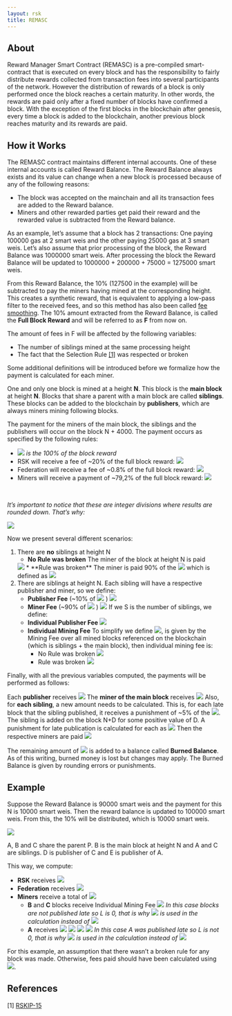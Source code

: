 ```yaml
---
layout: rsk
title: REMASC
---
```


## About

Reward Manager Smart Contract (REMASC) is a pre-compiled smart-contract that is executed on every block and has the responsibility to fairly distribute rewards collected from transaction fees into several participants of the network. However the distribution of rewards of a block is only performed once the block reaches a certain maturity. In other words, the rewards are paid only after a  fixed number of blocks have confirmed a block. With the exception of the first blocks in the blockchain after genesis, every time a block is added to the blockchain, another previous block reaches maturity and its rewards are paid. 

## How it Works

The REMASC contract maintains different internal accounts. One of these internal accounts is called Reward Balance. The Reward Balance always exists and its value can change when a new block is processed because of any of the following reasons:

* The block was accepted on the mainchain and all its transaction fees are added to the Reward balance.
* Miners and other rewarded parties get paid their reward and the rewarded value is subtracted from the Reward balance.

As an example, let’s assume that a block has 2 transactions: One paying 100000 gas at 2 smart weis and the other paying 25000 gas at 3 smart weis. Let’s also assume that prior processing of the block, the Reward Balance was 1000000 smart weis. After processing the block the Reward Balance will be updated to 1000000 + 200000 + 75000 = 1275000 smart weis.

From this Reward Balance, the 10% (127500 in the example) will be subtracted to pay the miners having mined at the corresponding height. This creates a synthetic reward, that is equivalent to applying a low-pass filter to the received fees, and so this method has also been called [fee smoothing](https://lists.linuxfoundation.org/pipermail/bitcoin-dev/2016-January/012297.html). The 10% amount extracted from the Reward Balance, is called the **Full Block Reward** and will be referred to as **F** from now on.

The amount of fees in F will be affected by the following variables:

* The number of siblings mined at the same processing height
* The fact that the Selection Rule [[1]](https://github.com/rsksmart/RSKIPs/blob/master/IPs/RSKIP15.md) was respected or broken

Some additional definitions will be introduced before we formalize how the payment is calculated for each miner.

One and only one block is mined at a height **N**. This block is the **main block** at height **N**. Blocks that share a parent with a main block are called **siblings**. These blocks can be added to the blockchain by **publishers**, which are always miners mining following blocks.

The payment for the miners of the main block, the siblings and the publishers will occur on the block N + 4000. The payment occurs as specified by the following rules:

* <img src="https://latex.codecogs.com/svg.latex?$\textit{FullBlock_{rwd}}$"/> *is the 100% of the block reward*
* RSK will receive a fee of ~20% of the full block reward:
  <img src="https://latex.codecogs.com/svg.latex?Rsk_{rwd}=\frac{FullBlock_{rwd}}{5}"/>
* Federation will receive a fee of  ~0.8% of the full block reward:
  <img src="https://latex.codecogs.com/svg.latex?Fed_{rwd}=\frac{FullBlock_{rwd}-Rsk_{rwd}}{100}"/>
* Miners will receive a payment of ~79,2% of the full block reward:
  <img src="https://latex.codecogs.com/svg.latex?Miners_{rwd}=FullBlock_{rwd}-Rsk_{rwd}-Fed_{rwd}"/>

<br/>

*It’s important to notice that these are integer divisions where results are rounded down. That’s why:* 

<img src="https://latex.codecogs.com/svg.latex?\frac{\textit{4}}{\textit{5}}*FullBlock_{rwd}%20\neq%20FullBlock_{rwd}-\frac{FullBlock_{rwd}}{5}"/>

<br/>

Now we present several different scenarios:

1. There are **no** siblings at height N
    * **No Rule was broken**
    The miner of the block at height N is paid
    <img src="https://latex.codecogs.com/svg.latex?Miners_{rwd}"/>
    * **Rule was broken**
    The miner is paid 90% of the
    <img src="https://latex.codecogs.com/svg.latex?Miners_{rwd}"/>
    which is defined as
    <img src="https://latex.codecogs.com/svg.latex?%20Miners_{rwdBroken}=Miners_{rwd}-\frac{Miners_{rwd}}{10}%20%22"/>
2. There are siblings at height N. 
   Each sibling will have a respective publisher and miner, so we define:
   * **Publisher Fee** (~10% of
     <img src="https://latex.codecogs.com/svg.latex?Miners_{rwd}"/>
     )
     <img src="https://latex.codecogs.com/svg.latex?PubFee_{rwd}=\frac{Miners_{rwd}}{10}"/>
   * **Miner Fee** (~90% of
     <img src="https://latex.codecogs.com/svg.latex?Miners_{rwd}"/>
     )
     <img src="https://latex.codecogs.com/svg.latex?MinersFee_{rwd}=Miners_{rwd}-PubFee_{rwd}"/>
     If we S is the number of siblings, we define:
    * **Individual Publisher Fee**
      <img src="https://latex.codecogs.com/svg.latex?IndPubFee_{rwd}=\frac{PubFee_{rwd}}{S}"/>
   * **Individual Mining Fee** 
     To simplify we define
     <img src="https://latex.codecogs.com/svg.latex?Mining_{rwd}=\frac{MiningFees_{rwd}}{S+1}"/>,
     is given by the Mining Fee over all mined blocks referenced on the blockchain (which is siblings + the main block), then individual mining fee is:
     * No Rule was broken
       <img src="https://latex.codecogs.com/svg.latex?IndMiningFee_{rwd}=Mining_{rwd}"/>
     * Rule was broken
       <img src="https://latex.codecogs.com/svg.latex?IndMiningFee_{rwdBroken}=Mining_{rwd}-\frac{Mining_{rwd}}{10}-L"/>

Finally, with all the previous variables computed, the payments will be performed as follows:

Each **publisher** receives
<img src="https://latex.codecogs.com/svg.latex?PubFee_{rwd}"/>
The **miner of the main block** receives
<img src="https://latex.codecogs.com/svg.latex?IndMiningFee_{rwd}"/>
Also, for **each sibling**, a new amount needs to be calculated. This is, for each late block that the sibling published, it receives a punishment of ~5% of the
<img src="https://latex.codecogs.com/svg.latex?IndMiningFee{rwd}"/>.
The sibling is added on the block N+D for some positive value of D. A punishment for late publication is calculated for each as
<img src="https://latex.codecogs.com/svg.latex?L=%20\frac{(D-1)%20*%20IndMiningFee_{Rwd}}{20}"/>
Then the respective miners are paid
<img src="https://latex.codecogs.com/svg.latex?IndMiningFeeLate_{rwd}=%20IndMiningFee_{Rwd}%20-%20L"/>

The remaining amount of
<img src="https://latex.codecogs.com/svg.latex?Miners_{rwd}"/>
is added to a balance called **Burned Balance**. As of this writing, burned money is lost but changes may apply. The Burned Balance is given by rounding errors or punishments.

## Example

Suppose the Reward Balance is 90000 smart weis and the payment for this N is 10000 smart weis. Then the reward balance is updated to 100000 smart weis. From this, the 10% will be distributed, which is 10000 smart weis.

![](https://i.imgur.com/FgA02Rl.png)

A, B and C share the parent P. B is the main block at height N and A and C are siblings. D is publisher of C and E is publisher of A.

This way, we compute:

* **RSK** receives
  <img src="https://latex.codecogs.com/svg.latex?Rsk_{rwd}=%20\frac{FullBlock_{rwd}}{5}%20\implies%20\frac{10000}{5}%20\implies%20Rsk_{rwd}%20=%202000"/>
* **Federation** receives
  <img src="https://latex.codecogs.com/svg.latex?Fed_{rwd}=%20\frac{FullBlock_{rwd}-Rsk_{rwd}}{100}%20\implies%20\frac{10000-2000}{100}%20\implies%20Fed_{rwd}%20=%2080"/>
* **Miners** receive a total of
  <img src="https://latex.codecogs.com/svg.latex?MinerFee_{rwd}=%20Miner_{rwd}-PubFee_{rwd}%20\implies%207920-792%20\implies%20MinerFee_{rwd}%20=%207128"/>
    * **B** and **C** blocks receive Individual Mining Fee 
      <img src="https://latex.codecogs.com/svg.latex?IndMiningFee_{rwd}=%20\frac{MinerFee_{rwd}}{S+1}%20\implies%20\frac{7128}{3}%20\implies%20IndMiningFee_{rwd}%20=%202376"/>
      *In this case blocks are not published late so L is 0, that is why*
      <img src="https://latex.codecogs.com/svg.latex?IndMiningFee_{rwd}"/>
      *is used in the calculation instead of*
      <img src="https://latex.codecogs.com/svg.latex?IndMiningFeeLate_{rwd}"/>
    * **A** receives
      <img src="https://latex.codecogs.com/svg.latex?IndMiningFeeLate_{rwd}=IndMiningFee_{rwd}%20-%20L"/>
      <img src="https://latex.codecogs.com/svg.latex?IndMiningFeeLate_{rwd}=IndMiningFee_{rwd}%20-%20\frac{(D-1)%20*%20IndMiningFee_{Rwd}}{20}"/>
      <img src="https://latex.codecogs.com/svg.latex?IndMiningFeeLate_{rwd}=%202376%20=%20IndMiningFee_{rwd}%20-%20\frac{(2-1)%20*%202376}{20}"/>
      <img src="https://latex.codecogs.com/svg.latex?IndMiningFeeLate_{rwd}=%202257"/>
      *In this case A was published late so L is not 0, that is why*
      <img src="https://latex.codecogs.com/svg.latex?IndMiningFeeLate_{rwd}"/> *is used in the calculation instead of*
      <img src="https://latex.codecogs.com/svg.latex?IndMiningFee_{rwd}"/>

For this example, an assumption that there wasn’t a broken rule for any block was made. Otherwise, fees paid should have been calculated using <img src="https://latex.codecogs.com/svg.latex?IndMiningFeeLate_{rwdBroken}"/>.

## References

[1] [RSKIP-15](https://github.com/rsksmart/RSKIPs/blob/master/IPs/RSKIP15.md)
